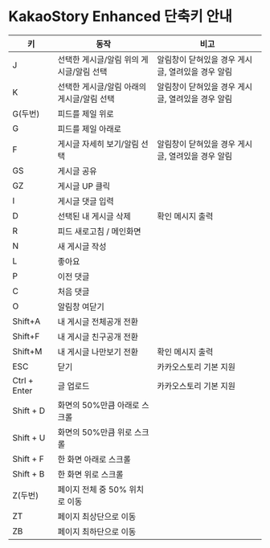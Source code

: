 # KakaoStory Enhanced 단축키 안내
|키|동작|비고|
|---|---|---|
|J|선택한 게시글/알림 위의 게시글/알림 선택|알림창이 닫혀있을 경우 게시글, 열려있을 경우 알림|
|K|선택한 게시글/알림 아래의 게시글/알림 선택|알림창이 닫혀있을 경우 게시글, 열려있을 경우 알림|
|G(두번)|피드를 제일 위로|
|G|피드를 제일 아래로|
|F|게시글 자세히 보기/알림 선택|알림창이 닫혀있을 경우 게시글, 열려있을 경우 알림|
|GS|게시글 공유|
|GZ|게시글 UP 클릭|
|I|게시글 댓글 입력|
|D|선택된 내 게시글 삭제|확인 메시지 출력|
|R|피드 새로고침 / 메인화면|
|N|새 게시글 작성|
|L|좋아요|
|P|이전 댓글|
|C|처음 댓글|
|O|알림창 여닫기|
|Shift+A|내 게시글 전체공개 전환|
|Shift+F|내 게시글 친구공개 전환|
|Shift+M|내 게시글 나만보기 전환|확인 메시지 출력|
|ESC|닫기|카카오스토리 기본 지원|
|Ctrl + Enter|글 업로드|카카오스토리 기본 지원|
|Shift + D|화면의 50%만큼 아래로 스크롤|
|Shift + U|화면의 50%만큼 위로 스크롤|
|Shift + F|한 화면 아래로 스크롤|
|Shift + B|한 화면 위로 스크롤|
|Z(두번)|페이지 전체 중 50% 위치로 이동|
|ZT|페이지 최상단으로 이동|
|ZB|페이지 최하단으로 이동|